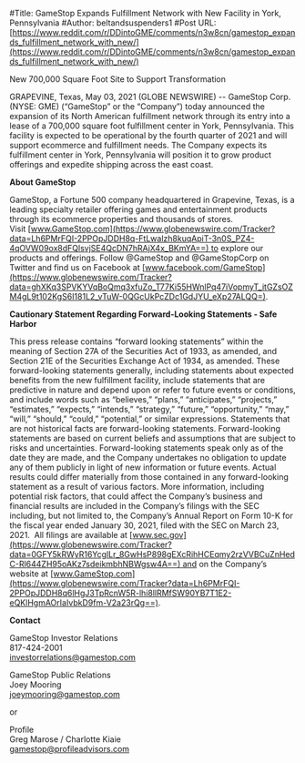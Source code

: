 #Title: GameStop Expands Fulfillment Network with New Facility in York, Pennsylvania
#Author: beltandsuspenders1
#Post URL: [https://www.reddit.com/r/DDintoGME/comments/n3w8cn/gamestop_expands_fulfillment_network_with_new/](https://www.reddit.com/r/DDintoGME/comments/n3w8cn/gamestop_expands_fulfillment_network_with_new/)


New 700,000 Square Foot Site to Support Transformation

GRAPEVINE, Texas, May 03, 2021 (GLOBE NEWSWIRE) -- GameStop Corp. (NYSE: GME) (“GameStop” or the “Company”) today announced the expansion of its North American fulfillment network through its entry into a lease of a 700,000 square foot fulfillment center in York, Pennsylvania. This facility is expected to be operational by the fourth quarter of 2021 and will support ecommerce and fulfillment needs. The Company expects its fulfillment center in York, Pennsylvania will position it to grow product offerings and expedite shipping across the east coast.   


**About GameStop**

GameStop, a Fortune 500 company headquartered in Grapevine, Texas, is a leading specialty retailer offering games and entertainment products through its ecommerce properties and thousands of stores. Visit [www.GameStop.com](https://www.globenewswire.com/Tracker?data=Lh6PMrFQI-2PPOpJDDH8q-FtLwalzh8kuqApiT-3n0S_PZ4-4qOVW09ox8dFQlsvjSE4QcDN7hRAjX4x_BKmYA==) to explore our products and offerings. Follow @GameStop and @GameStopCorp on Twitter and find us on Facebook at [www.facebook.com/GameStop](https://www.globenewswire.com/Tracker?data=ghXKq3SPVKYVqBoQmq3xfuZo_T77Ki55HWnlPq47iVopmyT_itGZsOZM4gL9t102KgS6I181L2_vTuW-0QGcUkPcZDc1GdJYU_eXp27ALQQ=).

**Cautionary Statement Regarding Forward-Looking Statements - Safe Harbor**

This press release contains “forward looking statements” within the meaning of Section 27A of the Securities Act of 1933, as amended, and Section 21E of the Securities Exchange Act of 1934, as amended. These forward-looking statements generally, including statements about expected benefits from the new fulfillment facility, include statements that are predictive in nature and depend upon or refer to future events or conditions, and include words such as “believes,” “plans,” “anticipates,” “projects,” “estimates,” “expects,” “intends,” “strategy,” “future,” “opportunity,” “may,” “will,” “should,” “could,” “potential,” or similar expressions. Statements that are not historical facts are forward-looking statements. Forward-looking statements are based on current beliefs and assumptions that are subject to risks and uncertainties. Forward-looking statements speak only as of the date they are made, and the Company undertakes no obligation to update any of them publicly in light of new information or future events. Actual results could differ materially from those contained in any forward-looking statement as a result of various factors. More information, including potential risk factors, that could affect the Company’s business and financial results are included in the Company’s filings with the SEC including, but not limited to, the Company’s Annual Report on Form 10-K for the fiscal year ended January 30, 2021, filed with the SEC on March 23, 2021.  All filings are available at [www.sec.gov](https://www.globenewswire.com/Tracker?data=0GFY5kRWyR16YcglLr_8GwHsP898gEXcRihHCEqmy2rzVVBCuZnHedC-Rl644ZH95oAKz7sdeikmbhNBWgsw4A==) and on the Company’s website at [www.GameStop.com](https://www.globenewswire.com/Tracker?data=Lh6PMrFQI-2PPOpJDDH8q6lHgJ3TpRcnW5R-lhi8llRMfSW90YB7T1E2-eQKlHgmAOrIaIvbkD9fm-V2a23rQg==).

**Contact**

GameStop Investor Relations  
817-424-2001  
[investorrelations@gamestop.com](https://www.globenewswire.com/Tracker?data=7M_Ms2c3b_673Rr0Zddv5IE_gdEq0HPUtmP9bSfKGTwglIz6K0S982fPABdqkC_3YCca1gDjjXprigahzb1BnfyORAWLDFJbapeGRYPc71ozgbnzElAHLBMb-4asSpdH)

GameStop Public Relations  
Joey Mooring  
[joeymooring@gamestop.com](https://www.globenewswire.com/Tracker?data=sYMqfrkVBNYtZXYzW3X6GiAA809vvzV1KAGuX5DE5tTGHbGfMHdfAAehg4lMjfGX6izGJz4L_3MfR-t0qbTP1sW4-btTSk4nMck4dWKQNsg=)

or

Profile  
Greg Marose / Charlotte Kiaie  
[gamestop@profileadvisors.com](https://www.globenewswire.com/Tracker?data=EUqtudzJfxdpho_lBo8bSjVEb0MNuMI3Tt8EInoitvKaJ-bzxYDFmWif_p8lEUbGYGe0AOenhfDtsHWaVXZRZ5KxvvJfpzgSHgoABJqI1YlcAcyHYXx-80V-sa71r6W9)
